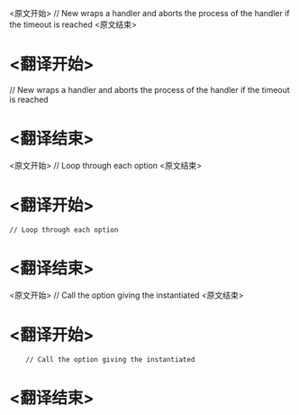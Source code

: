 
<原文开始>
// New wraps a handler and aborts the process of the handler if the timeout is reached
<原文结束>

# <翻译开始>
// New wraps a handler and aborts the process of the handler if the timeout is reached
# <翻译结束>


<原文开始>
	// Loop through each option
<原文结束>

# <翻译开始>
	// Loop through each option
# <翻译结束>


<原文开始>
		// Call the option giving the instantiated
<原文结束>

# <翻译开始>
		// Call the option giving the instantiated
# <翻译结束>


